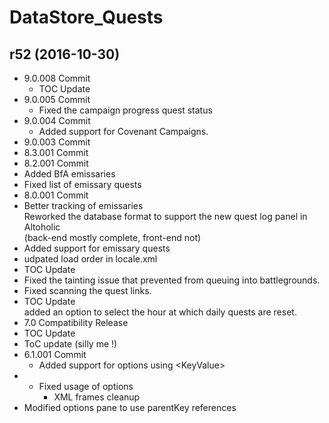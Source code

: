 # DataStore_Quests

## r52 (2016-10-30)

- 9.0.008 Commit  
    - TOC Update  
- 9.0.005 Commit  
    - Fixed the campaign progress quest status  
- 9.0.004 Commit  
    - Added support for Covenant Campaigns.  
- 9.0.003 Commit  
- 8.3.001 Commit  
- 8.2.001 Commit  
- Added BfA emissaries  
- Fixed list of emissary quests  
- 8.0.001 Commit  
- Better tracking of emissaries  
    Reworked the database format to support the new quest log panel in Altoholic  
    (back-end mostly complete, front-end not)  
- Added support for emissary quests  
- udpated load order in locale.xml  
- TOC Update  
- Fixed the tainting issue that prevented from queuing into battlegrounds.  
- Fixed scanning the quest links.  
- TOC Update  
    added an option to select the hour at which daily quests are reset.  
- 7.0 Compatibility Release  
- TOC Update  
- ToC update (silly me !)  
- 6.1.001 Commit  
    - Added support for options using &lt;KeyValue&gt;  
- - Fixed usage of options  
    - XML frames cleanup  
- Modified options pane to use parentKey references  
